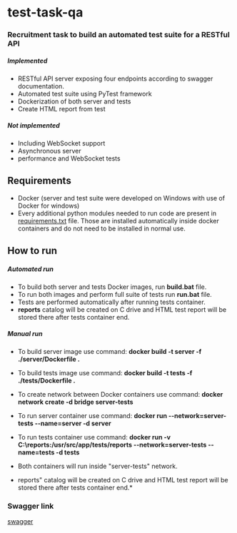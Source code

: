 # test-task-qa
### Recruitment task to build an automated test suite for a RESTful API

##### Implemented
* RESTful API server exposing four endpoints according to swagger documentation.
* Automated test suite using PyTest framework
* Dockerization of both server and tests
* Create HTML report from test

##### Not implemented
* Including WebSocket support
* Asynchronous server
* performance and WebSocket tests

## Requirements
* Docker (server and test suite were developed on Windows with use of Docker for windows)
* Every additional python modules needed to run code are present in [requirements.txt](requirements.txt) file. Those are installed automatically inside docker containers and do not need to be installed in normal use.

## How to run
##### Automated run
* To build both server and tests Docker images, run **build.bat** file. 
* To run both images and perform full suite of tests run **run.bat** file.
* Tests are performed automatically after running tests container. 
* **reports** catalog will be created on C drive and HTML test report will be stored there after tests container end.

##### Manual run
* To build server image use command:
**docker build -t server -f ./server/Dockerfile .**
* To build tests image use command:
**docker build -t tests -f ./tests/Dockerfile .**

* To create network between Docker containers use command:
**docker network create -d bridge server-tests**
* To run server container use command:
**docker run --network=server-tests --name=server -d server**
* To run tests container use command:
**docker run -v C:\reports\:/usr/src/app/tests/reports --network=server-tests --name=tests -d tests**
* Both containers will run inside "server-tests" network.
* reports" catalog will be created on C drive and HTML test report will be stored there after tests container end.*


### Swagger link
[swagger](openapi3_0.yaml)